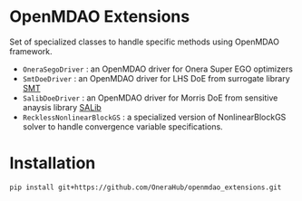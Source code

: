 # OpenMDAO Extensions

Set of specialized classes to handle specific methods using OpenMDAO framework.

* <code>OneraSegoDriver</code> : an OpenMDAO driver for Onera Super EGO optimizers 
* <code>SmtDoeDriver</code> : an OpenMDAO driver for LHS DoE from surrogate library [SMT](https://smt.readthedocs.io/en/latest/)
* <code>SalibDoeDriver</code> : an OpenMDAO driver for Morris DoE from sensitive anaysis library [SALib](https://salib.readthedocs.io/en/latest/)
* <code>RecklessNonlinearBlockGS</code> : a specialized version of NonlinearBlockGS solver to handle convergence variable specifications.

# Installation
```
pip install git+https://github.com/OneraHub/openmdao_extensions.git
```
